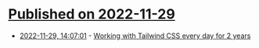 # [Published on 2022-11-29](index.md)

* [2022-11-29, 14:07:01](https://news.ycombinator.com/item?id=33787719) - [Working with Tailwind CSS every day for 2 years](https://www.themosaad.com/blog/two-years-of-tailwind-css)

